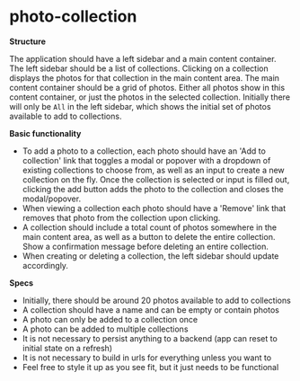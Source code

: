 # photo-collection

**Structure**

The application should have a left sidebar and a main content container. The left sidebar should be a list of collections. Clicking on a collection displays the photos for that collection in the main content area. The main content container should be a grid of photos. Either all photos show in this content container, or just the photos in the selected collection. Initially there will only be `All` in the left sidebar, which shows the initial set of photos available to add to collections. 

**Basic functionality**

- To add a photo to a collection, each photo should have an 'Add to collection' link that toggles a modal or popover with a dropdown of existing collections to choose from, as well as an input to create a new collection on the fly. Once the collection is selected or input is filled out, clicking the add button adds the photo to the collection and closes the modal/popover.
- When viewing a collection each photo should have a 'Remove' link that removes that photo from the collection upon clicking.
- A collection should include a total count of photos somewhere in the main content area, as well as a button to delete the entire collection. Show a confirmation message before deleting an entire collection.
- When creating or deleting a collection, the left sidebar should update accordingly.

**Specs**
- Initially, there should be around 20 photos available to add to collections
- A collection should have a name and can be empty or contain photos
- A photo can only be added to a collection once
- A photo can be added to multiple collections
- It is not necessary to persist anything to a backend (app can reset to initial state on a refresh)
- It is not necessary to build in urls for everything unless you want to
- Feel free to style it up as you see fit, but it just needs to be functional